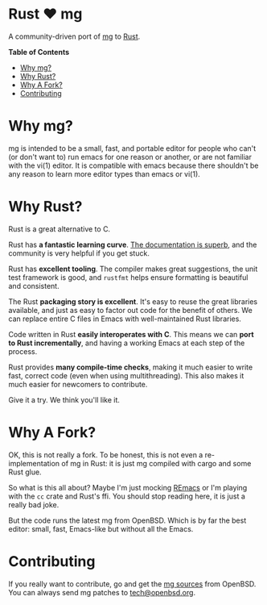 # Rust :heart: mg

A community-driven port of [mg](https://man.openbsd.org/mg.1) to [Rust](https://www.rust-lang.org).

<!-- markdown-toc start - Don't edit this section. Run M-x markdown-toc-refresh-toc -->
**Table of Contents**

- [Why mg?](#why-mg)
- [Why Rust?](#why-rust)
- [Why A Fork?](#why-a-fork)
- [Contributing](#contributing)

<!-- markdown-toc end -->

# Why mg?

mg is intended to be a small, fast, and portable editor for people who
can't (or don't want to) run emacs for one reason or another, or are
not familiar with the vi(1) editor.  It is compatible with emacs
because there shouldn't be any reason to learn more editor types than
emacs or vi(1).

# Why Rust?

Rust is a great alternative to C.

Rust has **a fantastic learning curve**. [The documentation is superb](https://doc.rust-lang.org/),
and the community is very helpful if you get stuck.

Rust has **excellent tooling**. The compiler makes great suggestions,
the unit test framework is good, and `rustfmt` helps ensure formatting
is beautiful and consistent.

The Rust **packaging story is excellent**. It's easy to reuse
the great libraries available, and just as easy to factor out code for
the benefit of others. We can replace entire C files in Emacs with
well-maintained Rust libraries.

Code written in Rust **easily interoperates with C**. This means we
can **port to Rust incrementally**, and having a working Emacs at each
step of the process.

Rust provides **many compile-time checks**, making it much easier to write
fast, correct code (even when using multithreading). This also makes
it much easier for newcomers to contribute.

Give it a try. We think you'll like it.

# Why A Fork?

OK, this is not really a fork.  To be honest, this is not even a
re-implementation of mg in Rust: it is just mg compiled with cargo and
some Rust glue.

So what is this all about?  Maybe I'm just mocking
[REmacs](https://github.com/remacs/remacs) or I'm playing with the
`cc` crate and Rust's ffi.  You should stop reading here, it is just a
really bad joke.

But the code runs the latest mg from OpenBSD.  Which is by far the
best editor: small, fast, Emacs-like but without all the Emacs.

# Contributing

If you really want to contribute, go and get the
[mg sources](http://cvsweb.openbsd.org/src/usr.bin/mg/) from OpenBSD.
You can always send mg patches to [tech@openbsd.org](tech@openbsd.org).
